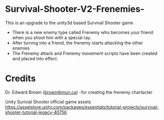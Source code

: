 # Survival-Shooter-V2-Frenemies-

This is an upgrade to the unity3d based Survival Shooter game

- There is a new enemy type called Frenemy who becomes your friend when you shoot him with a special ray.
- After turning into a friend, the frenemy starts attacking the other enemies
- The Frenemy attack and Frenemy movement scripts have been created and placed into effect.

# Credits

Dr. Edward Brown (brown@mun.ca)
-for creating the frenemy chartacter

Unity Surivial Shooter official game assets 
https://assetstore.unity.com/packages/essentials/tutorial-projects/survival-shooter-tutorial-legacy-40756
